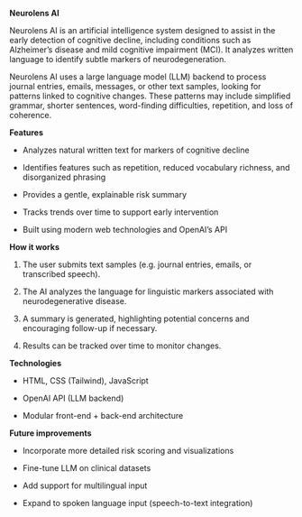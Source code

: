 **Neurolens AI**

Neurolens AI is an artificial intelligence system designed to assist in the early detection of cognitive decline, including conditions such as Alzheimer’s disease and mild cognitive impairment (MCI). It analyzes written language to identify subtle markers of neurodegeneration.

Neurolens AI uses a large language model (LLM) backend to process journal entries, emails, messages, or other text samples, looking for patterns linked to cognitive changes. These patterns may include simplified grammar, shorter sentences, word-finding difficulties, repetition, and loss of coherence.

**Features**

- Analyzes natural written text for markers of cognitive decline

- Identifies features such as repetition, reduced vocabulary richness, and disorganized phrasing

- Provides a gentle, explainable risk summary

- Tracks trends over time to support early intervention

- Built using modern web technologies and OpenAI’s API

**How it works**
1. The user submits text samples (e.g. journal entries, emails, or transcribed speech).

2. The AI analyzes the language for linguistic markers associated with neurodegenerative disease.

3. A summary is generated, highlighting potential concerns and encouraging follow-up if necessary.

4. Results can be tracked over time to monitor changes.

**Technologies**

- HTML, CSS (Tailwind), JavaScript

- OpenAI API (LLM backend)

- Modular front-end + back-end architecture



**Future improvements**
- Incorporate more detailed risk scoring and visualizations

- Fine-tune LLM on clinical datasets

- Add support for multilingual input

- Expand to spoken language input (speech-to-text integration)

